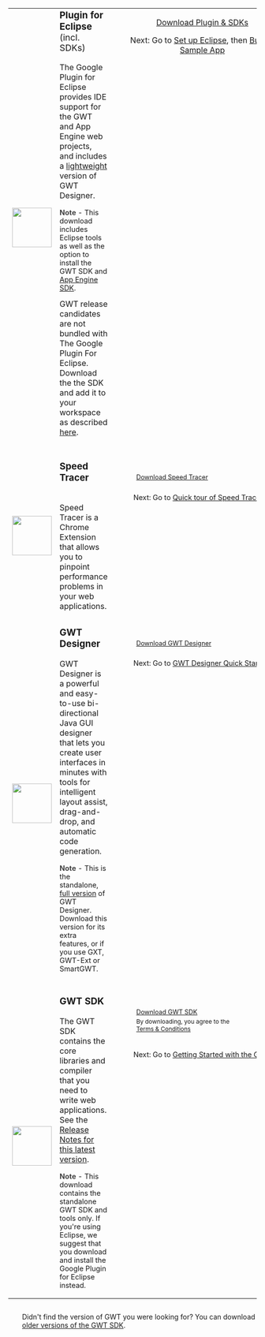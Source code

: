 

<link href="https://www.google.com/css/modules/buttons/g-button.css" rel="stylesheet" type="text/css" />

<style type="text/css">
    .g-button {
      width: 22em;   /* width of buttons */
    }

    .dlbutton {
      padding: 0.5em;
      background-color: #e5ecf9;
      border: 1px solid #3366cc;
      border-left: 3px solid #efefef;
      border-top: 3px solid #f4f4f4;
      border-right: 3px solid #c0c0c0;
      border-bottom: 3px solid #c0c0c0;
      background-color: #dfdfdf;
      width: 15em;
      text-align: center;
      cursor: pointer;
      font-size: medium;
      white-space: nowrap;
    }

    .dlbutton .link {
      text-decoration: underline;
      color: #0000cc;
    }

    .dlbutton .link {
      font-weight: bold;
    }

    .dlbutton .platform {
      font-size: smaller;
      margin-top: 2px;
    }

    .download {
      margin-bottom: 1em;
      border: none;
    }

    .download td {
      vertical-align: middle;
      border: none;
    }

    .download ul {
      margin: 0;
      padding: 0;
      list-style-type: none;
    }

    .download .moreinfo {
      padding-left: 25px;
      white-space: nowrap;
    }

	.download .spacer {
      border-top:#E5ECF9 solid 2px;
	}

    .spaced li {
      margin-bottom: 1em;
    }

    .sdkTerms {
      font-size: 75%;
    }

    #gc-pagecontent h3 {
      font-size: 120%;
    }
</style>

<table class="columns">
  <tbody>
  <tr id="gpe" style="margin-top: 1em;">
    <td>
      <img src="https://developer.google.com/eclipse/images/google-plugin.png" style="float: left; width:
      80px; height: 80px" />
    </td>
    <td>
      <h3 style="margin-top: 0em;">Plugin for Eclipse <span style="font-weight: normal; font-size: 95%;"> (incl. SDKs)</span></h3>
      <p>
      The Google Plugin for Eclipse provides IDE support for the GWT and App Engine web projects,
      and includes a <a href="latest/ReleaseNotes.html#GWTDesigner">lightweight</a> version of GWT Designer.
      </p>
      <p style="font-size: 90%;">
      <b style="color: #444;">Note</b> - This download includes Eclipse tools as well as the option to install
      the GWT SDK and <a href="https://developer.google.com/appengine/docs/whatisgoogleappengine">App Engine SDK</a>.
      </p>
      <p class="note" style="margin-top: 0.7em;">GWT release candidates are not bundled with The Google Plugin For Eclipse. Download the the SDK and add it to your workspace as described <a href="/eclipse/docs/using_sdks">here</a>.
      </p>
    </td>
    <td class="moreinfo" style="vertical-align:top; text-align:center">
      <div class="g-button" style="margin-top: 1em;">
        <div><span><span>
          <a href="https://developer.google.com/eclipse/docs/download">Download Plugin &amp; SDKs</a>
        </span></span></div>
      </div>
      <p font-size: 90%;>Next: Go to <a href="usingeclipse.html">Set up Eclipse</a>, then
      <a href="latest/tutorial/gettingstarted.html">Build a Sample App</a></p>
    </td>
  </tr>

  <tr><td>&nbsp;</td></tr> <!-- spacer -->

  <tr id="speedtracer">
    <td>
      <img src="images/speedtracer-large.png" style="float: left; width:
      80px; height: 80px;" />
    </td>
    <td>
      <h3 style="margin-top: 0em;">Speed Tracer</h3>
      <br/>
      Speed Tracer is a Chrome Extension that allows you to pinpoint performance problems in your web applications.
    </td>
    <td class="moreinfo" style="vertical-align:top">
      <div class="g-button" style="margin-top: 1em; margin-left: 2em; width: 18em; padding: 10px;">
        <div><span><span>
          <a href="speedtracer/get-started.html#downloading" style="font-size: 80%;">Download Speed Tracer</a>
        </span></span></div>
      </div>
      <p style="margin-left: 2.5em; font-size: 90%;">Next: Go to <a href="speedtracer/get-started.html#quick-tour">Quick tour of Speed Tracer</a></p>
    </td>
  </tr>

  <tr><td>&nbsp;</td></tr> <!-- spacer -->

  <tr id="gwtdesigner" style="margin-top: 1em;">
    <td>
      <img src="images/gwtdesigner.png" style="float: left; width:
      80px; height: 80px" />
    </td>
    <td>
      <h3 style="margin-top: 0em;">GWT Designer</h3>
      <p>
      GWT Designer is a powerful and easy-to-use bi-directional Java GUI designer that lets you create user interfaces
      in minutes with tools for intelligent layout assist, drag-and-drop, and automatic code generation.
      </p>
      <p style="font-size: 90%;">
      <b style="color: #444;">Note</b> - This is the standalone,
      <a href="latest/ReleaseNotes.html#GWTDesigner">full version</a> of GWT Designer.
      Download this version for its extra features, or if you use GXT, GWT-Ext or SmartGWT.
      </p>
    </td>
    <td class="moreinfo" style="vertical-align:top">
      <div class="g-button" style="margin-top: 1em; margin-left: 2em; width: 18em; padding: 10px;">
        <div><span><span>
          <a href="tools/download-gwtdesigner.html" style="font-size: 80%;">Download GWT Designer</a>
        </span></span></div>
      </div>
      <p style="margin-left: 2.5em; font-size: 90%;">Next: Go to <a href="tools/gwtdesigner/quick_start.html">GWT Designer Quick Start</a></p>
    </td>
  </tr>

  <tr><td>&nbsp;</td></tr> <!-- spacer -->

  <tr id="sdk" style="margin-top: 1em;">
    <td>
      <img src="images/sdk-sm.png" style="float: left; width: 80; height: 80;" />
    </td>
    <td>
      <h3 style="margin-top: 0em;">GWT SDK</h3>
      <p>
      The GWT SDK contains the core libraries and compiler
      that you need to write web applications.
      See the <a href="release-notes.html#Release_Notes_2_5_1">Release Notes for this latest version</a>.
      </p>
      <p style="font-size: 90%;">
      <b style="color: #444;">Note</b> - This download contains the standalone GWT SDK and tools only. If you're
      using Eclipse, we suggest that you download and install the Google Plugin for Eclipse instead.
      </p>
    </td>
    <td class="moreinfo" style="vertical-align:top;">
      <div class="g-button" style="margin-top: 1em; margin-left: 2em; width: 18em; padding: 10px;">
        <div><span><span>
          <a href="https://google-web-toolkit.googlecode.com/files/gwt-2.5.1.zip" style="font-size: 80%;">Download GWT SDK</a>
        </span></span></div>
        <p class='sdkTerms' style="margin-top: 4px; padding-top: 0px;">
          By downloading, you agree to the<br>
          <a href="/web-toolkit/terms">Terms &amp; Conditions</a>
        </p>
      </div>
      <p style="margin-left: 2.5em; font-size: 90%;">Next: Go to <a href="gettingstarted.html">Getting Started with the GWT SDK</a></p>
    </td>
  </tr>

</tbody></table>

<p class="note" style="margin-top: 2em; margin-left: 2em;">
Didn't find the version of GWT you were looking for?
You can download <a href="versions.html">older versions of the GWT SDK</a>.
</p>
